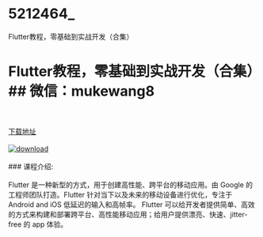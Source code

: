# 5212464_
Flutter教程，零基础到实战开发（合集）
# Flutter教程，零基础到实战开发（合集）## 微信：mukewang8
<br/></br>[下载地址](http://www.36tz.cn/article/5212464 "下载地址")
<br/></br>[![download](http://36tz.cn/muke_img/2020_04_2-104-300x144.png "下载地址")](http://www.36tz.cn/article/5212464 "下载地址")
<br/></br>### 课程介绍:<br/></br>Flutter 是一种新型的方式，用于创建高性能、跨平台的移动应用。由 Google 的工程师团队打造。Flutter 针对当下以及未来的移动设备进行优化，专注于 Android and iOS 低延迟的输入和高帧率。
Flutter 可以给开发者提供简单、高效的方式来构建和部署跨平台、高性能移动应用；给用户提供漂亮、快速、jitter-free 的 app 体验。

 

